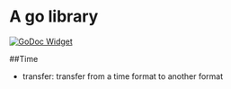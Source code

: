 # A go library

[![GoDoc Widget]][GoDoc]

##Time

- transfer: transfer from a time format to another format


[GoDoc]: https://godoc.org/v2k.io/gox
[GoDoc Widget]: https://godoc.org/v2k.io/gox?status.svg